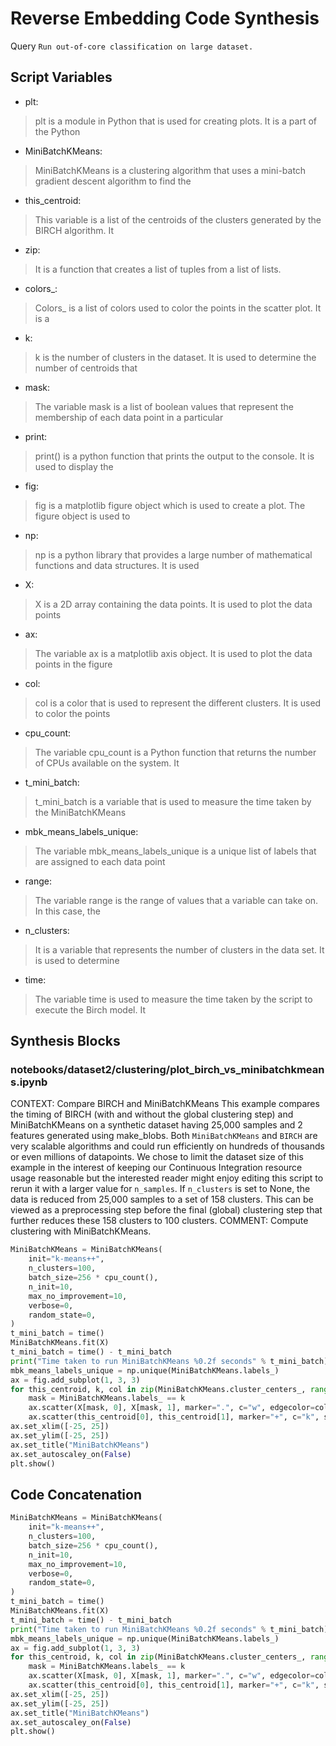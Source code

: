 # Reverse Embedding Code Synthesis
Query `Run out‑of‑core classification on large dataset.`
## Script Variables
- plt:<br>
>plt is a module in Python that is used for creating plots. It is a part of the Python
- MiniBatchKMeans:<br>
>MiniBatchKMeans is a clustering algorithm that uses a mini-batch gradient descent algorithm to find the
- this_centroid:<br>
>This variable is a list of the centroids of the clusters generated by the BIRCH algorithm. It
- zip:<br>
>It is a function that creates a list of tuples from a list of lists.
- colors_:<br>
>Colors_ is a list of colors used to color the points in the scatter plot. It is a
- k:<br>
>k is the number of clusters in the dataset. It is used to determine the number of centroids that
- mask:<br>
>The variable mask is a list of boolean values that represent the membership of each data point in a particular
- print:<br>
>print() is a python function that prints the output to the console. It is used to display the
- fig:<br>
>fig is a matplotlib figure object which is used to create a plot. The figure object is used to
- np:<br>
>np is a python library that provides a large number of mathematical functions and data structures. It is used
- X:<br>
>X is a 2D array containing the data points. It is used to plot the data points
- ax:<br>
>The variable ax is a matplotlib axis object. It is used to plot the data points in the figure
- col:<br>
>col is a color that is used to represent the different clusters. It is used to color the points
- cpu_count:<br>
>The variable cpu_count is a Python function that returns the number of CPUs available on the system. It
- t_mini_batch:<br>
>t_mini_batch is a variable that is used to measure the time taken by the MiniBatchKMeans
- mbk_means_labels_unique:<br>
>The variable mbk_means_labels_unique is a unique list of labels that are assigned to each data point
- range:<br>
>The variable range is the range of values that a variable can take on. In this case, the
- n_clusters:<br>
>It is a variable that represents the number of clusters in the data set. It is used to determine
- time:<br>
>The variable time is used to measure the time taken by the script to execute the Birch model. It
## Synthesis Blocks
### notebooks/dataset2/clustering/plot_birch_vs_minibatchkmeans.ipynb
CONTEXT:   Compare BIRCH and MiniBatchKMeans  This example compares the timing of BIRCH (with and without the global clustering step) and
MiniBatchKMeans on a synthetic dataset having 25,000 samples and 2 features generated using make_blobs.  Both ``MiniBatchKMeans`` and ``BIRCH`` are
very scalable algorithms and could run efficiently on hundreds of thousands or even millions of datapoints. We chose to limit the dataset size of this
example in the interest of keeping our Continuous Integration resource usage reasonable but the interested reader might enjoy editing this script to
rerun it with a larger value for `n_samples`.  If ``n_clusters`` is set to None, the data is reduced from 25,000 samples to a set of 158 clusters.
This can be viewed as a preprocessing step before the final (global) clustering step that further reduces these 158 clusters to 100 clusters.
COMMENT: Compute clustering with MiniBatchKMeans.
```python
MiniBatchKMeans = MiniBatchKMeans(
    init="k-means++",
    n_clusters=100,
    batch_size=256 * cpu_count(),
    n_init=10,
    max_no_improvement=10,
    verbose=0,
    random_state=0,
)
t_mini_batch = time()
MiniBatchKMeans.fit(X)
t_mini_batch = time() - t_mini_batch
print("Time taken to run MiniBatchKMeans %0.2f seconds" % t_mini_batch)
mbk_means_labels_unique = np.unique(MiniBatchKMeans.labels_)
ax = fig.add_subplot(1, 3, 3)
for this_centroid, k, col in zip(MiniBatchKMeans.cluster_centers_, range(n_clusters), colors_):
    mask = MiniBatchKMeans.labels_ == k
    ax.scatter(X[mask, 0], X[mask, 1], marker=".", c="w", edgecolor=col, alpha=0.5)
    ax.scatter(this_centroid[0], this_centroid[1], marker="+", c="k", s=25)
ax.set_xlim([-25, 25])
ax.set_ylim([-25, 25])
ax.set_title("MiniBatchKMeans")
ax.set_autoscaley_on(False)
plt.show()
```

## Code Concatenation
```python
MiniBatchKMeans = MiniBatchKMeans(
    init="k-means++",
    n_clusters=100,
    batch_size=256 * cpu_count(),
    n_init=10,
    max_no_improvement=10,
    verbose=0,
    random_state=0,
)
t_mini_batch = time()
MiniBatchKMeans.fit(X)
t_mini_batch = time() - t_mini_batch
print("Time taken to run MiniBatchKMeans %0.2f seconds" % t_mini_batch)
mbk_means_labels_unique = np.unique(MiniBatchKMeans.labels_)
ax = fig.add_subplot(1, 3, 3)
for this_centroid, k, col in zip(MiniBatchKMeans.cluster_centers_, range(n_clusters), colors_):
    mask = MiniBatchKMeans.labels_ == k
    ax.scatter(X[mask, 0], X[mask, 1], marker=".", c="w", edgecolor=col, alpha=0.5)
    ax.scatter(this_centroid[0], this_centroid[1], marker="+", c="k", s=25)
ax.set_xlim([-25, 25])
ax.set_ylim([-25, 25])
ax.set_title("MiniBatchKMeans")
ax.set_autoscaley_on(False)
plt.show()
```
